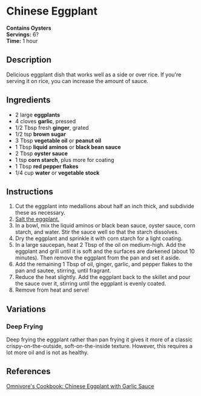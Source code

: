 # Chinese Eggplant

**Contains Oysters**  
**Servings:** 6?  
**Time:** 1 hour

## Description

Delicious eggplant dish that works well as a side or over rice. If you're serving it on rice, you can increase the amount of sauce.

## Ingredients

- 2 large **eggplants**
- 4 cloves **garlic**, pressed
- 1/2 Tbsp fresh **ginger**, grated
- 1/2 tsp **brown sugar**
- 3 Tbsp **vegetable oil** or **peanut oil**
- 1 Tbsp **liquid aminos** or **black bean sauce**
- 2 Tbsp **oyster sauce**
- 1 tsp **corn starch**, plus more for coating
- 1 Tbsp **red pepper flakes**
- 1/4 cup **water** or **vegetable stock**

## Instructions

1. Cut the eggplant into medallions about half an inch thick, and subdivide these as necessary.
2. [Salt the eggplant.](../README.md#Salting-Eggplant)
3. In a bowl, mix the liquid aminos or black bean sauce, oyster sauce, corn starch, and water. Stir the sauce well so that the starch dissolves.
4. Dry the eggplant and sprinkle it with corn starch for a light coating.
5. In a large saucepan, heat 2 Tbsp of the oil on medium-high. Add the eggplant and grill until it is soft and the surfaces are darkened (about 10 minutes). Then remove the eggplant from the pan and set it aside.
6. Add the remaining 1 Tbsp of oil, ginger, garlic, and pepper flakes to the pan and sautee, stirring, until fragrant.
7. Reduce the heat slightly. Add the eggplant back to the skillet and pour the sauce over it, stirring until the eggplant is evenly coated.
8. Remove from heat and serve!

## Variations

### Deep Frying

Deep frying the eggplant rather than pan frying it gives it more of a classic crispy-on-the-outside, soft-on-the-inside texture. However, this requires a lot more oil and is not as healthy.

## References

[Omnivore's Cookbook: Chinese Eggplant with Garlic Sauce](https://omnivorescookbook.com/chinese-eggplant-with-garlic-sauce)